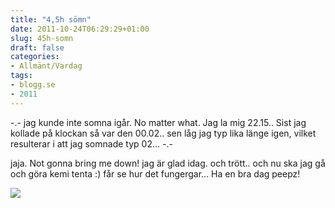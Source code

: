 ```yaml
---
title: "4,5h sömn"
date: 2011-10-24T06:29:29+01:00
slug: 45h-somn
draft: false
categories:
- Allmänt/Vardag
tags:
- blogg.se
- 2011
---
```

\-.- jag kunde inte somna igår. No matter what. Jag la mig 22.15.. Sist jag kollade på klockan så var den 00.02.. sen låg jag typ lika länge igen, vilket resulterar i att jag somnade typ 02... -.-  
  
  
jaja. Not gonna bring me down! jag är glad idag. och trött.. och nu ska jag gå och göra kemi tenta :) får se hur det fungergar... Ha en bra dag peepz!  
  

![](/assets/images/blogg.se/poster_3635_171863634.jpg)